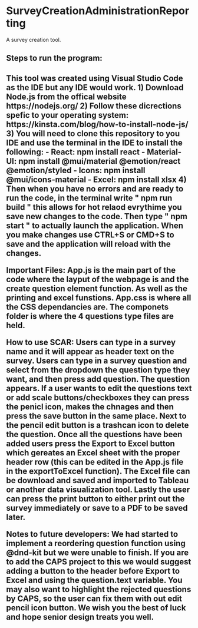 # SurveyCreationAdministrationReporting
A survey creation tool. 

<h2>Steps to run the program:<h2>
This tool was created using Visual Studio Code as the IDE but any IDE would work.
1) Download Node.js from the offical website https://nodejs.org/
2) Follow these dicrections spefic to your operating system: https://kinsta.com/blog/how-to-install-node-js/
3) You will need to clone this repository to you IDE and use the terminal in the IDE to install the following:
- React: npm install react
- Material-UI: npm install @mui/material @emotion/react @emotion/styled
- Icons: npm install @mui/icons-material
- Excel: npm install xlsx
4) Then when you have no errors and are ready to run the code, in the terminal write " npm run build " this allows for hot relaod evrythime you save new changes to the code. Then type " npm start " to actually launch the application. When you make changes use CTRL+S or CMD+S to save and the application will reload with the changes. 

Important Files: 
App.js is the main part of the code where the layput of the webpage is and the create question element function. As well as the printing and excel funstions. 
App.css is where all the CSS dependancies are.
The componets folder is where the 4 questions type files are held. 

How to use SCAR:
Users can type in a survey name and it will appear as header text on the survey. 
Users can type in a survey question and select from the dropdown the question type they want, and then press add question. 
The question appears. If a user wants to edit the questions text or add scale buttons/checkboxes they can press the penicl icon, makes the chnages and then press the save button in the same place. 
Next to the pencil edit button is a trashcan icon to delete the question. 
Once all the questions have been added users press the Export to Excel button which gereates an Excel sheet with the proper header row (this can be edited in the App.js file in the exportToExcel function). The Excel file can be download and saved and imported to Tableau or another data visualization tool. 
Lastly the user can press the print button to either print out the survey immediately or save to a PDF to be saved later. 

Notes to future developers:
We had started to implement a reordering question function using @dnd-kit but we were unable to finish. 
If you are to add the CAPS project to this we would suggest adding a button to the header before Export to Excel and using the question.text variable. You may also want to highlight the rejected questions by CAPS, so the user can fix them with out edit pencil icon button. 
We wish you the best of luck and hope senior design treats you well. 
